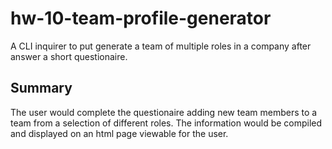 # hw-10-team-profile-generator
A CLI inquirer to put generate a team of multiple roles in a company after answer a short questionaire.

## Summary

The user would complete the questionaire adding new team members to a team from a selection of different roles. The information would be compiled and displayed on an html page viewable for the user.
